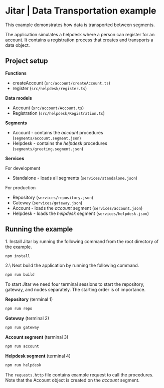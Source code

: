 
# Jitar | Data Transportation example

This example demonstrates how data is transported between segments.

The application simulates a helpdesk where a person can register for an account.
It contains a registration process that creates and transports a data object.

## Project setup

**Functions**

* createAccount (`src/account/createAccount.ts`)
* register (`src/helpdesk/register.ts`)

**Data models**

* Account (`src/account/Account.ts`)
* Registration (`src/helpdesk/Registration.ts`)

**Segments**

* Account - contains the *account* procedures (`segments/account.segment.json`)
* Helpdesk - contains the *helpdesk* procedures (`segments/greeting.segment.json`)

**Services**

For development

* Standalone - loads all segments (`services/standalone.json`)

For production

* Repository (`services/repository.json`)
* Gateway (`services/gateway.json`)
* Account - loads the *account* segment (`services/account.json`)
* Helpdesk - loads the *helpdesk* segment (`services/helpdesk.json`)

## Running the example

1\. Install Jitar by running the following command from the root directory of the example.

```bash
npm install
```

2.\ Next build the application by running the following command.

```bash
npm run build
```

To start Jitar we need four terminal sessions to start the repository, gateway, and nodes separately. The starting order is of importance.

**Repository** (terminal 1)

```bash
npm run repo
```

**Gateway** (terminal 2)

```bash
npm run gateway
```

**Account segment** (terminal 3)

```bash
npm run account
```

**Helpdesk segment** (terminal 4)

```bash
npm run helpdesk
```

The ``requests.http`` file contains example request to call the procedures. Note that the Account object is created on the *account* segment.
